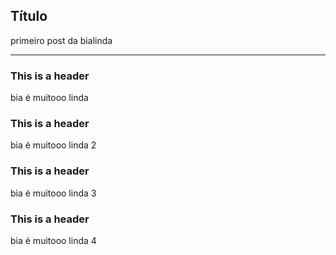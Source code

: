 ## Título

primeiro post da bialinda

---

### This is a header
bia é muitooo linda
### This is a header
bia é muitooo linda 2
### This is a header
bia é muitooo linda 3
### This is a header
bia é muitooo linda 4
